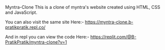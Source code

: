 Myntra-Clone
This is a clone of myntra's website created using HTML, CSS and JavaScript.


You can also visit the same site 
Here:- 
    https://myntra-clone.b-pratikpratik.repl.co/


And in repl you can view the code
Here:- 
    https://replit.com/@B-PratikPratik/myntra-clone?v=1
